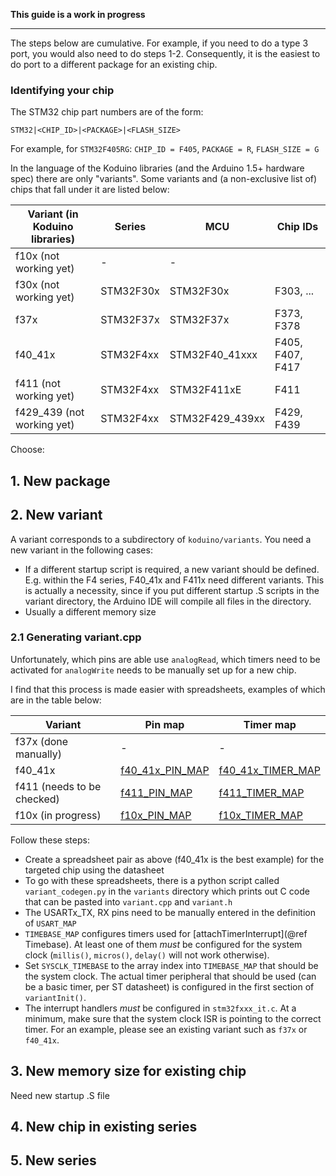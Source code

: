 
**This guide is a work in progress**

---

The steps below are cumulative. For example, if you need to do a type 3 port, you would also need to do steps 1-2. Consequently, it is the easiest to do port to a different package for an existing chip.

### Identifying your chip

The STM32 chip part numbers are of the form:

    STM32|<CHIP_ID>|<PACKAGE>|<FLASH_SIZE>

For example, for `STM32F405RG`: `CHIP_ID = F405`, `PACKAGE = R`, `FLASH_SIZE = G`

In the language of the Koduino libraries (and the Arduino 1.5+ hardware spec) there are only "variants". Some variants and (a non-exclusive list of) chips that fall under it are listed below:

| Variant (in Koduino libraries) | Series | MCU | Chip IDs |
|---|---|---|---|
| f10x (not working yet) | - | - |  |
| f30x (not working yet) | STM32F30x | STM32F30x | F303, ... |
| f37x | STM32F37x | STM32F37x | F373, F378 |
| f40_41x | STM32F4xx | STM32F40_41xxx | F405, F407, F417 |
| f411 (not working yet) | STM32F4xx | STM32F411xE | F411 |
| f429_439 (not working yet) | STM32F4xx | STM32F429_439xx | F429, F439 |

Choose:

## 1. New package


## 2. New variant

A variant corresponds to a subdirectory of `koduino/variants`. You need a new variant in the following cases:

* If a different startup script is required, a new variant should be defined. E.g. within the F4 series, F40_41x and F411x need different variants. This is actually a necessity, since if you put different startup .S scripts in the variant directory, the Arduino IDE will compile all files in the directory.
* Usually a different memory size 

### 2.1 Generating variant.cpp

Unfortunately, which pins are able use `analogRead`, which timers need to be activated for `analogWrite` needs to be manually set up for a new chip. 

I find that this process is made easier with spreadsheets, examples of which are in the table below:

| Variant | Pin map | Timer map |
|---|---|---|
| f37x (done manually) | - | - |
| f40_41x | [f40_41x_PIN_MAP](https://docs.google.com/spreadsheet/pub?key=0Ai-vm-to9OcDdG1zMzR5WFhweGVwNlNnZmtQdlpsb2c&single=true&gid=5&output=html) | [f40_41x_TIMER_MAP](https://docs.google.com/spreadsheet/pub?key=0Ai-vm-to9OcDdG1zMzR5WFhweGVwNlNnZmtQdlpsb2c&single=true&gid=8&output=html) |
| f411 (needs to be checked) | [f411_PIN_MAP](https://docs.google.com/spreadsheet/pub?key=0Ai-vm-to9OcDdG1zMzR5WFhweGVwNlNnZmtQdlpsb2c&single=true&gid=9&output=html) | [f411_TIMER_MAP](https://docs.google.com/spreadsheet/pub?key=0Ai-vm-to9OcDdG1zMzR5WFhweGVwNlNnZmtQdlpsb2c&single=true&gid=10&output=html) |
| f10x (in progress) | [f10x_PIN_MAP](https://docs.google.com/spreadsheet/pub?key=0Ai-vm-to9OcDdG1zMzR5WFhweGVwNlNnZmtQdlpsb2c&single=true&gid=11&output=html) | [f10x_TIMER_MAP](https://docs.google.com/spreadsheet/pub?key=0Ai-vm-to9OcDdG1zMzR5WFhweGVwNlNnZmtQdlpsb2c&single=true&gid=12&output=html) |

Follow these steps:

* Create a spreadsheet pair as above (f40_41x is the best example) for the targeted chip using the datasheet
* To go with these spreadsheets, there is a python script called `variant_codegen.py` in the `variants` directory which prints out C code that can be pasted into `variant.cpp` and `variant.h`
* The USARTx_TX, RX pins need to be manually entered in the definition of `USART_MAP`
* `TIMEBASE_MAP` configures timers used for [attachTimerInterrupt](@ref Timebase). At least one of them *must* be configured for the system clock (`millis()`, `micros()`, `delay()` will not work otherwise).
* Set `SYSCLK_TIMEBASE` to the array index into `TIMEBASE_MAP` that should be the system clock. The actual timer peripheral that should be used (can be a basic timer, per ST datasheet) is configured in the first section of `variantInit()`.
* The interrupt handlers *must* be configured in `stm32fxxx_it.c`. At a minimum, make sure that the system clock ISR is pointing to the correct timer. For an example, please see an existing variant such as `f37x` or `f40_41x`.

## 3. New memory size for existing chip

Need new startup .S file

## 4. New chip in existing series


## 5. New series




